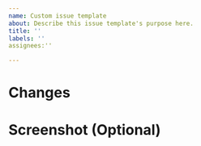 ```yaml
---
name: Custom issue template
about: Describe this issue template's purpose here.
title: ''
labels: ''
assignees:''

---
```

# Changes

# Screenshot (Optional)
